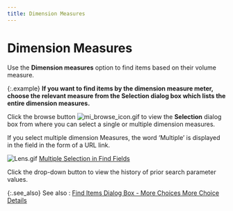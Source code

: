 ```yaml
---
title: Dimension Measures
---
```


# Dimension Measures


Use the **Dimension measures** option  to find items based on their volume measure.


{:.example}
**If you want to find items by the dimension  measure meter, choose the relevant measure from the **Selection** dialog box which lists the entire dimension measures.**


Click the browse button ![mi_browse_icon.gif]({{site.mi_baseurl}}/img/mi_browse_icon.gif) to view the **Selection** dialog box from where you can select a single or multiple dimension  measures.


If you select multiple dimension Measures, the word ‘Multiple’ is displayed  in the field in the form of a URL link.


![Lens.gif]({{site.mi_baseurl}}/img/lens.gif) [Multiple  Selection in Find Fields]({{site.wwe_chm}}/advanced-options/find-function/multiple_selection_in_find_fields.html)


Click the drop-down button to view the history of prior search parameter  values.


{:.see_also}
See also
: [Find Items Dialog  Box - More Choices More Choice Details]({{site.mi_baseurl}}/finding-items/find-item-details/more-choice-details/more_choice_details.html)
